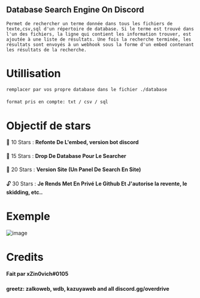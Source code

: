 ## Database Search Engine On Discord

```Permet de rechercher un terme donnée dans tous les fichiers de texte,csv,sql d'un répertoire de database. Si le terme est trouvé dans l'un des fichiers, la ligne qui contient les information trouver, est ajoutée à une liste de résultats. Une fois la recherche terminée, les résultats sont envoyés à un webhook sous la forme d'un embed contenant les résultats de la recherche.```

# Utillisation

``remplacer par vos propre database dans le fichier ./database``
####
``format pris en compte: txt / csv / sql``


# Objectif de stars

🎈 10 Stars : **Refonte De L'embed, version bot discord**
####
🎄 15 Stars : **Drop De Database Pour Le Searcher**
####
💎 20 Stars : **Version Site (Un Panel De Search En Site)**
####
🔓 30 Stars : **Je Rends Met En Privé Le Github Et J'autorise la revente, le skidding, etc..**

# Exemple

![image](https://user-images.githubusercontent.com/120513116/208297876-de869c84-2d95-4ccc-a194-4ce2e534f6ea.png)

# Credits

**Fait par xZin0vich#0105**
###
**greetz: zalkoweb, wdb, kazuyaweb and all discord.gg/overdrive**
